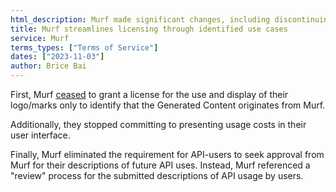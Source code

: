 ```yaml
---
html_description: Murf made significant changes, including discontinuing logo licensing solely for content identification, ceasing display of usage costs, and eliminating pre-approval for API usage descriptions.
title: Murf streamlines licensing through identified use cases
service: Murf
terms_types: ["Terms of Service"]
dates: ["2023-11-03"]
author: Brice Bai
---
```


First, Murf [ceased](https://github.com/OpenTermsArchive/GenAI-versions/commit/de437963aac5969e1af7bff0fb48a2aa890ad188) to grant a license for the use and display of their logo/marks only to identify that the Generated Content originates from Murf.

Additionally, they stopped committing to presenting usage costs in their user interface.

Finally, Murf eliminated the requirement for API-users to seek approval from Murf for their descriptions of future API uses. Instead, Murf referenced a "review" process for the submitted descriptions of API usage by users.
